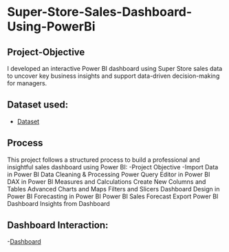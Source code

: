 # Super-Store-Sales-Dashboard-Using-PowerBi
## Project-Objective
I developed an interactive Power BI dashboard using Super Store sales data to uncover key business insights and support data-driven decision-making for managers.
## Dataset used:
- <a href="https://github.com/Srimankumar8465/Super-Store-Sales-Dashboard-Using-PowerBi/blob/d3c9f78822611fa799d95d9f6ece686467e7c1a9/SuperStore_Sales_Dataset.csv">Dataset</a>
## Process
This project follows a structured process to build a professional and insightful sales dashboard using Power BI:
-Project Objective
-Import Data in Power BI
Data Cleaning & Processing
Power Query Editor in Power BI
DAX in Power BI
Measures and Calculations
Create New Columns and Tables
Advanced Charts and Maps
Filters and Slicers
Dashboard Design in Power BI
Forecasting in Power BI
Power BI Sales Forecast
Export Power BI Dashboard
Insights from Dashboard







## Dashboard Interaction:
-<a href="https://github.com/Srimankumar8465/Super-Store-Sales-Dashboard-Using-PowerBi/commit/d3c9f78822611fa799d95d9f6ece686467e7c1a9">Dashboard</a>
